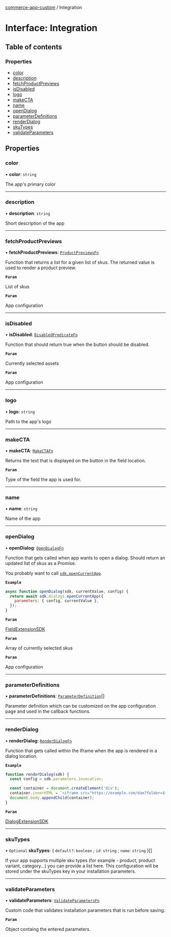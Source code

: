 [commerce-app-custom](../README.md) / Integration

# Interface: Integration

## Table of contents

### Properties

- [color](Integration.md#color)
- [description](Integration.md#description)
- [fetchProductPreviews](Integration.md#fetchproductpreviews)
- [isDisabled](Integration.md#isdisabled)
- [logo](Integration.md#logo)
- [makeCTA](Integration.md#makecta)
- [name](Integration.md#name)
- [openDialog](Integration.md#opendialog)
- [parameterDefinitions](Integration.md#parameterdefinitions)
- [renderDialog](Integration.md#renderdialog)
- [skuTypes](Integration.md#skutypes)
- [validateParameters](Integration.md#validateparameters)

## Properties

### color

• **color**: `string`

The app's primary color

___

### description

• **description**: `string`

Short description of the app

___

### fetchProductPreviews

• **fetchProductPreviews**: [`ProductPreviewsFn`](../README.md#productpreviewsfn)

Function that returns a list for a given list of skus. The returned value is used to render a product preview.

**`Param`**

List of skus

**`Param`**

App configuration

___

### isDisabled

• **isDisabled**: [`DisabledPredicateFn`](../README.md#disabledpredicatefn)

Function that should return true when the button should be disabled.

**`Param`**

Currently selected assets

**`Param`**

App configuration

___

### logo

• **logo**: `string`

Path to the app's logo

___

### makeCTA

• **makeCTA**: [`MakeCTAFn`](../README.md#makectafn)

Returns the text that is displayed on the button in the field location.

**`Param`**

Type of the field the app is used for.

___

### name

• **name**: `string`

Name of the app

___

### openDialog

• **openDialog**: [`OpenDialogFn`](../README.md#opendialogfn)

Function that gets called when app wants to open a dialog. Should return an updated list of skus as a Promise.

You probably want to call [`sdk.openCurrentApp`](https://www.contentful.com/developers/docs/extensibility/app-framework/sdk/#open-the-current-app-in-a-dialog).

**`Example`**

```javascript
async function openDialog(sdk, currentValue, config) {
  return await sdk.dialogs.openCurrentApp({
    parameters: { config, currentValue },
  });
}
```

**`Param`**

[FieldExtensionSDK](https://www.contentful.com/developers/docs/extensibility/app-framework/sdk/)

**`Param`**

Array of currently selected skus

**`Param`**

App configuration

___

### parameterDefinitions

• **parameterDefinitions**: [`ParameterDefinition`](ParameterDefinition.md)[]

Parameter definition which can be customized on the app configuration page and used in the callback functions.

___

### renderDialog

• **renderDialog**: [`RenderDialogFn`](../README.md#renderdialogfn)

Function that gets called within the Iframe when the app is rendered in a dialog location.

**`Example`**

```javascript
function renderDialog(sdk) {
  const config = sdk.parameters.invocation;

  const container = document.createElement('div');
  container.innerHTML = `<iframe src="https://example.com/dam?folder=${config.folder}" width="400" height="650" style="border:none;"/>`;
  document.body.appendChild(container);
}
```

**`Param`**

[DialogExtensionSDK](https://www.contentful.com/developers/docs/extensibility/app-framework/sdk/)

___

### skuTypes

• `Optional` **skuTypes**: { `default?`: `boolean` ; `id`: `string` ; `name`: `string`  }[]

If your app supports multiple sku types (for example - product, product variant, category...) you can provide a list here.
This configuration will be stored under the skuTypes key in your installation parameters.

___

### validateParameters

• **validateParameters**: [`ValidateParametersFn`](../README.md#validateparametersfn)

Custom code that validates installation parameters that is run before saving.

**`Param`**

Object containg the entered parameters.
